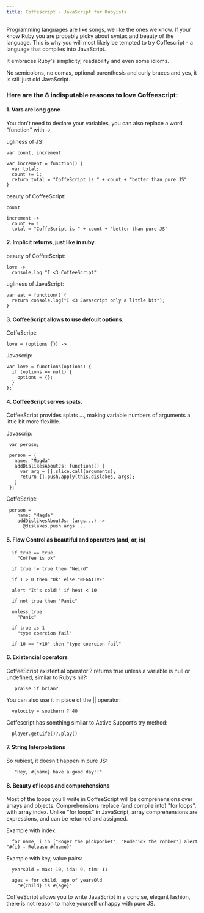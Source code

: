 ```yaml
--- 
title: Coffescript - JavaScript for Rubyists
---
```




Programming languages are like songs, we like the ones we know. If your know Ruby you are probably picky about syntax and beauty of the language. This is why you will most likely be tempted to try Coffescript -  a language that compiles into JavaScript. 

It embraces Ruby's simplicity, readability and even some idioms.

No semicolons, no comas, optional parenthesis and curly braces and yes, it is still just old JavaScript.


### Here are the 8 indisputable reasons to love Coffeescript:



#### 1. Vars are long gone

You don't need to declare your variables, you can also replace a word "function" with ->

ugliness of JS:

    var count, increment

    var increment = function() {
      var total;
      count += 1;
      return total = "CoffeScript is " + count + "better than pure JS"
    }

beauty of CoffeeScript:

    count

    increment ->
      count += 1
      total = "CoffeScript is " + count + "better than pure JS"



#### 2. Implicit returns, just like in ruby.

beauty of CoffeeScript:

    love -> 
      console.log "I <3 CoffeeScript"


ugliness  of JavaScript:


    var eat = function() {
      return console.log("I <3 Javascript only a little bit");
    }


#### 3. CoffeeScript allows to use defoult options.

CoffeScript:

    love = (options {}) ->

Javascrip:
    
    var love = functions(options) {
      if (options == null) {
        options = {};
      }
    };


#### 4. CoffeeScript serves spats.

CoffeeScript provides splats ..., making variable numbers of arguments a little bit more flexible.


Javascrip:

     var perosn;

     person = {
       name: "Magda"
       addDislikesAboutJs: functions() {
         var arg = [].slice.call(arguments);
         return [].push.apply(this.dislakes, args);
       }
     };

CoffeScript:
     
     person = 
        name: "Magda"
        addDislikesAboutJs: (args...) ->
          @dislakes.push args ...



#### 5. Flow Control as beautiful and operators  (and, or, is)


      if true == true
        "Coffee is ok"

      if true != true then "Weird"

      if 1 > 0 then "Ok" else "NEGATIVE"

      alert "It's cold!" if heat < 10

      if not true then "Panic"

      unless true
        "Panic"

      if true is 1
        "type coercion fail"

      if 10 == "+10" then "type coercion fail"


#### 6.  Existencial operators

CoffeeScript existential operator ? returns true unless a variable is null or undefined, similar to Ruby’s nil?:


       praise if brian?

You can also use it in place of the || operator:   

      velocity = southern ? 40

Coffescript has somthing similar to Active Support’s try method:

      player.getLife()?.play()


#### 7. String Interpolations

So rubiest, it doesn't happen in pure JS:

       "Hey, #{name} have a good day!!"  


#### 8. Beauty of loops and comprehensions

Most of the loops you'll write in CoffeeScript will be comprehensions over arrays and objects. Comprehensions replace (and compile into) "for loops", with array index. Unlike "for loops" in JavaScript, array comprehensions are expressions, and can be returned and assigned.

Example with index:

      for name, i in ["Roger the pickpocket", "Roderick the robber"] alert "#{i} - Release #{name}"


Example with key, value pairs:

      yearsOld = max: 10, ida: 9, tim: 11

      ages = for child, age of yearsOld
        "#{child} is #{age}"



CoffeeScript allows you to write JavaScript in a concise, elegant fashion, there is not reason to make yourself unhappy with pure JS.
      

     
      
   

